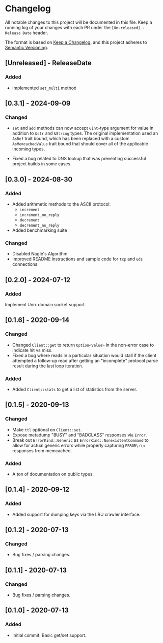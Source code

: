# Changelog

All notable changes to this project will be documented in this file.
Keep a running log of your changes with each PR under the `[Un-released] - Release Date` header.

The format is based on [Keep a Changelog](https://keepachangelog.com/en/1.0.0/),
and this project adheres to [Semantic Versioning](https://semver.org/spec/v2.0.0.html).

<!-- next-header -->

## [Unreleased] - ReleaseDate

### Added

- implemented `set_multi` method

## [0.3.1] - 2024-09-09

### Changed

- `set` and `add` methods can now accept `uint`-type argument for value in addition to `&str` and `&String` types.  The original implementation used an `AsRef` trait bound, which has been replaced with a custom `AsMemcachedValue` trait bound that should cover all of the applicable incoming types.

- Fixed a bug related to DNS lookup that was preventing successful project builds in some cases.

## [0.3.0] - 2024-08-30

### Added

- Added arithmetic methods to the ASCII protocol:
  - `increment`
  - `increment_no_reply`
  - `decrement`
  - `decrement_no_reply`
- Added benchmarking suite

### Changed

- Disabled Nagle's Algorithm
- Improved README instructions and sample code for `tcp` and `uds` connections

## [0.2.0] - 2024-07-12

### Added

Implement Unix domain socket support.

## [0.1.6] - 2020-09-14

### Changed

- Changed `Client::get` to return `Option<Value>` in the non-error case to indicate hit vs miss.
- Fixed a bug where reads in a particular situation would stall if the client attempted a follow-up
  read after getting an "incomplete" protocol parse result during the last loop iteration.

### Added

- Added `Client::stats` to get a list of statistics from the server.

## [0.1.5] - 2020-09-13

### Changed

- Make `ttl` optional on `Client::set`.
- Expose metadump "BUSY" and "BADCLASS" responses via `Error`.
- Break out `ErrorKind::Generic` as `ErrorKind::NonexistentCommand` to allow for actual generic
  errors while properly capturing `ERROR\r\n` responses from memcached.

### Added

- A ton of documentation on public types.

## [0.1.4] - 2020-09-12

### Added

- Added support for dumping keys via the LRU crawler interface.

## [0.1.2] - 2020-07-13

### Changed

- Bug fixes / parsing changes.

## [0.1.1] - 2020-07-13

### Changed

- Bug fixes / parsing changes.

## [0.1.0] - 2020-07-13

### Added

- Initial commit.  Basic get/set support.
